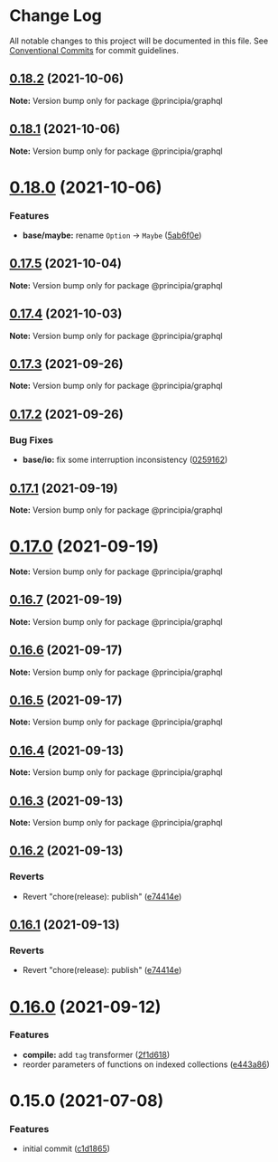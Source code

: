 # Change Log

All notable changes to this project will be documented in this file.
See [Conventional Commits](https://conventionalcommits.org) for commit guidelines.

## [0.18.2](https://github.com/0x706b/principia.ts/compare/@principia/graphql@0.18.1...@principia/graphql@0.18.2) (2021-10-06)

**Note:** Version bump only for package @principia/graphql





## [0.18.1](https://github.com/0x706b/principia.ts/compare/@principia/graphql@0.18.0...@principia/graphql@0.18.1) (2021-10-06)

**Note:** Version bump only for package @principia/graphql





# [0.18.0](https://github.com/0x706b/principia.ts/compare/@principia/graphql@0.17.5...@principia/graphql@0.18.0) (2021-10-06)


### Features

* **base/maybe:** rename `Option` -> `Maybe` ([5ab6f0e](https://github.com/0x706b/principia.ts/commit/5ab6f0ee8b8ba03bc839dead064498d018667ebb))





## [0.17.5](https://github.com/0x706b/principia.ts/compare/@principia/graphql@0.17.4...@principia/graphql@0.17.5) (2021-10-04)

**Note:** Version bump only for package @principia/graphql





## [0.17.4](https://github.com/0x706b/principia.ts/compare/@principia/graphql@0.17.3...@principia/graphql@0.17.4) (2021-10-03)

**Note:** Version bump only for package @principia/graphql





## [0.17.3](https://github.com/0x706b/principia.ts/compare/@principia/graphql@0.17.2...@principia/graphql@0.17.3) (2021-09-26)

**Note:** Version bump only for package @principia/graphql





## [0.17.2](https://github.com/0x706b/principia.ts/compare/@principia/graphql@0.17.1...@principia/graphql@0.17.2) (2021-09-26)


### Bug Fixes

* **base/io:** fix some interruption inconsistency ([0259162](https://github.com/0x706b/principia.ts/commit/025916259ae1c2c687e5ccc564e6db57a337d75e))





## [0.17.1](https://github.com/0x706b/principia.ts/compare/@principia/graphql@0.17.0...@principia/graphql@0.17.1) (2021-09-19)

**Note:** Version bump only for package @principia/graphql





# [0.17.0](https://github.com/0x706b/principia.ts/compare/@principia/graphql@0.16.7...@principia/graphql@0.17.0) (2021-09-19)

**Note:** Version bump only for package @principia/graphql





## [0.16.7](https://github.com/0x706b/principia.ts/compare/@principia/graphql@0.16.6...@principia/graphql@0.16.7) (2021-09-19)

**Note:** Version bump only for package @principia/graphql





## [0.16.6](https://github.com/0x706b/principia.ts/compare/@principia/graphql@0.16.5...@principia/graphql@0.16.6) (2021-09-17)

**Note:** Version bump only for package @principia/graphql





## [0.16.5](https://github.com/0x706b/principia.ts/compare/@principia/graphql@0.16.4...@principia/graphql@0.16.5) (2021-09-17)

**Note:** Version bump only for package @principia/graphql





## [0.16.4](https://github.com/0x706b/principia.ts/compare/@principia/graphql@0.16.3...@principia/graphql@0.16.4) (2021-09-13)

**Note:** Version bump only for package @principia/graphql





## [0.16.3](https://github.com/0x706b/principia.ts/compare/@principia/graphql@0.16.2...@principia/graphql@0.16.3) (2021-09-13)

**Note:** Version bump only for package @principia/graphql





## [0.16.2](https://github.com/0x706b/principia.ts/compare/@principia/graphql@0.16.1...@principia/graphql@0.16.2) (2021-09-13)


### Reverts

* Revert "chore(release): publish" ([e74414e](https://github.com/0x706b/principia.ts/commit/e74414effa51392092770ecd542b55608dbb1201))





## [0.16.1](https://github.com/0x706b/principia.ts/compare/@principia/graphql@0.16.1...@principia/graphql@0.16.1) (2021-09-13)


### Reverts

* Revert "chore(release): publish" ([e74414e](https://github.com/0x706b/principia.ts/commit/e74414effa51392092770ecd542b55608dbb1201))





# [0.16.0](https://github.com/0x706b/principia.ts/compare/@principia/graphql@0.15.0...@principia/graphql@0.16.0) (2021-09-12)


### Features

* **compile:** add `tag` transformer ([2f1d618](https://github.com/0x706b/principia.ts/commit/2f1d6186a69804b169d7dc2eb96346d612fd3582))
* reorder parameters of functions on indexed collections ([e443a86](https://github.com/0x706b/principia.ts/commit/e443a86d4f91c80a2919070f23cc28755af561d0))





# 0.15.0 (2021-07-08)


### Features

* initial commit ([c1d1865](https://github.com/0x706b/principia.ts/commit/c1d1865d93b8c7762c4cdfa912360f467c0bae02))
